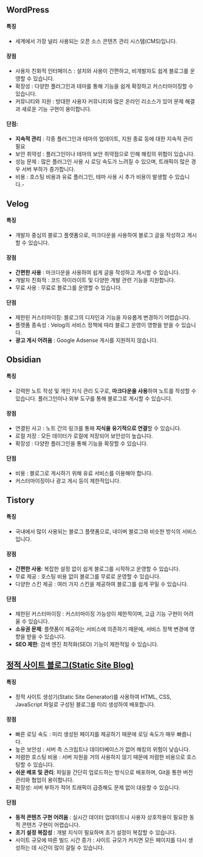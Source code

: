 ## WordPress

#### 특징
- 세계에서 가장 널리 사용되는 오픈 소스 콘텐츠 관리 시스템(CMS)입니다.
#### 장점
- 사용자 친화적 인터페이스 : 설치와 사용이 간편하고, 비개발자도 쉽게 블로그를 운영할 수 있습니다.
- 확장성 : 다양한 플러그인과 테마를 통해 기능을 쉽게 확장하고 커스터마이징할 수 있습니다.
- 커뮤니티와 지원 : 방대한 사용자 커뮤니티와 많은 온라인 리소스가 있어 문제 해결과 새로운 기능 구현이 용이합니다.
#### 단점:
- **지속적 관리** : 각종 플러그인과 테마의 업데이트, 지원 종료 등에 대한 지속적 관리 필요
- 보안 취약성 : 플러그인이나 테마의 보안 취약점으로 인해 해킹의 위험이 있습니다.
- 성능 문제 : 많은 플러그인 사용 시 로딩 속도가 느려질 수 있으며, 트래픽이 많은 경우 서버 부하가 증가합니다.
- 비용 : 호스팅 비용과 유료 플러그인, 테마 사용 시 추가 비용이 발생할 수 있습니다.- 

## Velog

#### 특징
- 개발자 중심의 블로그 플랫폼으로, 마크다운을 사용하여 블로그 글을 작성하고 게시할 수 있습니다.
#### 장점
- **간편한 사용** : 마크다운을 사용하여 쉽게 글을 작성하고 게시할 수 있습니다.
- 개발자 친화적 : 코드 하이라이트 및 다양한 개발 관련 기능을 지원합니다.
- 무료 사용 : 무료로 블로그를 운영할 수 있습니다.
#### 단점
- 제한된 커스터마이징: 블로그의 디자인과 기능을 자유롭게 변경하기 어렵습니다.
- 플랫폼 종속성 : Velog의 서비스 정책에 따라 블로그 운영이 영향을 받을 수 있습니다.
- **광고 게시 어려움** : Google Adsense 게시를 지원하지 않습니다.

## Obsidian

#### 특징
- 강력한 노트 작성 및 개인 지식 관리 도구로, **마크다운을 사용**하여 노트를 작성할 수 있습니다. 플러그인이나 외부 도구를 통해 블로그로 게시할 수 있습니다.
#### 장점
- 연결된 사고 : 노트 간의 링크를 통해 **지식을 유기적으로 연결**할 수 있습니다.
- 로컬 저장 : 모든 데이터가 로컬에 저장되어 보안성이 높습니다.
- 확장성 : 다양한 플러그인을 통해 기능을 확장할 수 있습니다.
#### 단점
- 비용 : 블로그로 게시하기 위해 유료 서비스를 이용해야 합니다.
- 커스터마이징이나 광고 게시 등이 제한적입니다.

## Tistory

#### 특징
- 국내에서 많이 사용되는 블로그 플랫폼으로, 네이버 블로그와 비슷한 방식의 서비스입니다.
#### 장점
- **간편한 사용**: 복잡한 설정 없이 쉽게 블로그를 시작하고 운영할 수 있습니다.
- 무료 제공 : 호스팅 비용 없이 블로그를 무료로 운영할 수 있습니다.
- 다양한 스킨 제공 : 여러 가지 스킨을 제공하여 블로그를 쉽게 꾸밀 수 있습니다.
#### 단점
- 제한된 커스터마이징 : 커스터마이징 가능성이 제한적이며, 고급 기능 구현이 어려울 수 있습니다.
- **소유권 문제**: 플랫폼이 제공하는 서비스에 의존하기 때문에, 서비스 정책 변경에 영향을 받을 수 있습니다.
- **SEO 제한**: 검색 엔진 최적화(SEO) 기능이 제한적일 수 있습니다.

## [정적 사이트 블로그(Static Site Blog)](StaticSite%20Blog%20종류.md)

#### 특징
- 정적 사이트 생성기(Static Site Generator)를 사용하여 HTML, CSS, JavaScript 파일로 구성된 블로그를 미리 생성하여 배포합니다.
#### 장점
- 빠른 로딩 속도 : 미리 생성된 페이지를 제공하기 때문에 로딩 속도가 매우 빠릅니다.
- 높은 보안성 : 서버 측 스크립트나 데이터베이스가 없어 해킹의 위험이 낮습니다.
- 저렴한 호스팅 비용 : 서버 자원을 거의 사용하지 않기 때문에 저렴한 비용으로 호스팅할 수 있습니다.
- **쉬운 배포 및 관리**: 파일을 간단히 업로드하는 방식으로 배포하며, Git을 통한 버전 관리와 협업이 용이합니다.
- 확장성: 서버 부하가 적어 트래픽이 급증해도 문제 없이 대응할 수 있습니다.
#### 단점
- **동적 콘텐츠 구현 어려움** : 실시간 데이터 업데이트나 사용자 상호작용이 필요한 동적 콘텐츠 구현이 어렵습니다.
- **초기 설정 복잡성** : 개발 지식이 필요하며 초기 설정이 복잡할 수 있습니다.
- 사이트 규모에 따른 빌드 시간 증가 : 사이트 규모가 커지면 모든 페이지를 다시 생성하는 데 시간이 많이 걸릴 수 있습니다.
